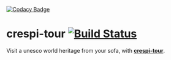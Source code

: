 [![Codacy Badge](https://api.codacy.com/project/badge/Grade/a5ebf288e95d416eb05e86c831548c8d)](https://app.codacy.com/app/defending1/crespi-tour?utm_source=github.com&utm_medium=referral&utm_content=cubisti/crespi-tour&utm_campaign=Badge_Grade_Dashboard)
# crespi-tour [![Build Status](https://travis-ci.org/cubisti/crespi-tour.svg?branch=master)](https://travis-ci.org/cubisti/crespi-tour)


Visit a unesco world heritage from your sofa, with  **[crespi-tour](https://cubisti.github.io/crespi-tour)**.

